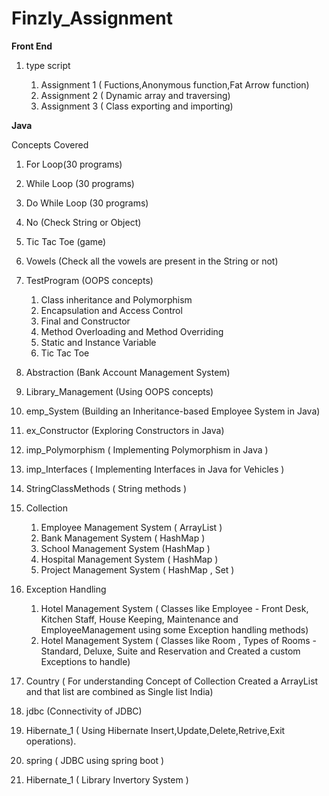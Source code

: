 # Finzly_Assignment


**Front End**

1) type script

      1) Assignment 1 ( Fuctions,Anonymous function,Fat Arrow function)
      2) Assignment 2 ( Dynamic array and traversing)
      3) Assignment 3 ( Class exporting and importing)

**Java**

Concepts Covered 

1) For Loop(30 programs)

2) While Loop (30 programs)

3) Do While Loop (30 programs)

4) No (Check String or Object)

5) Tic Tac Toe (game)

6) Vowels (Check all the vowels are present in the String or not)

7) TestProgram (OOPS concepts)
   1) Class inheritance and Polymorphism
   2) Encapsulation and Access Control
   3) Final and Constructor
   4) Method Overloading and Method Overriding
   5) Static and Instance Variable
   6) Tic Tac Toe

8) Abstraction (Bank Account Management System)

9) Library_Management (Using OOPS concepts)

10) emp_System (Building an Inheritance-based Employee System in Java)

11) ex_Constructor (Exploring Constructors in Java)

12) imp_Polymorphism ( Implementing Polymorphism in Java )

13) imp_Interfaces ( Implementing Interfaces in Java for Vehicles )

14) StringClassMethods ( String methods )

15) Collection
    1) Employee Management System ( ArrayList )
    2) Bank Management System ( HashMap )
    3) School Management System (HashMap )
    4) Hospital Management System ( HashMap )
    5) Project Management System ( HashMap , Set )

16) Exception Handling
    1) Hotel Management System ( Classes like Employee - Front Desk, Kitchen Staff, House Keeping, Maintenance and EmployeeManagement using some Exception handling methods)
    2) Hotel Management System ( Classes like Room , Types of Rooms - Standard, Deluxe, Suite and Reservation and Created a custom Exceptions to handle)

17) Country ( For understanding Concept of Collection Created a ArrayList and that list are combined as Single list India)

18) jdbc (Connectivity of JDBC)

19)  Hibernate_1 ( Using Hibernate Insert,Update,Delete,Retrive,Exit operations).

20)  spring ( JDBC using spring boot )

21) Hibernate_1 ( Library Invertory System ) 
